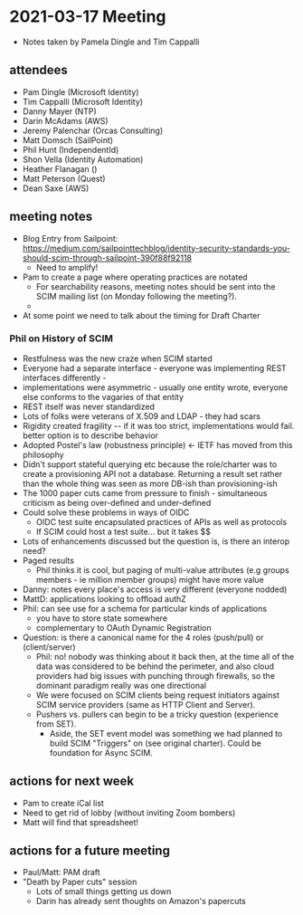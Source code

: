 # 2021-03-17 Meeting
* Notes taken by Pamela Dingle and Tim Cappalli

## attendees
* Pam Dingle (Microsoft Identity)
* Tim Cappalli (Microsoft Identity)
* Danny Mayer (NTP)
* Darin McAdams (AWS)
* Jeremy Palenchar (Orcas Consulting)
* Matt Domsch (SailPoint)
* Phil Hunt (IndependentId)
* Shon Vella (Identity Automation)
* Heather Flanagan ()
* Matt Peterson (Quest)
* Dean Saxe (AWS)

## meeting notes
* Blog Entry from Sailpoint:  https://medium.com/sailpointtechblog/identity-security-standards-you-should-scim-through-sailpoint-390f88f92118
    * Need to amplify!
* Pam to create a page where operating practices are notated
    * For searchability reasons, meeting notes should be sent into the SCIM mailing list (on Monday following the meeting?). 
    * 
* At some point we need to talk about the timing for Draft Charter

### Phil on History of SCIM
* Restfulness was the new craze when SCIM started
* Everyone had a separate interface - everyone was implementing REST interfaces differently - 
* implementations were asymmetric - usually one entity wrote, everyone else conforms to the vagaries of that entity
* REST itself was never standardized 
* Lots of folks were veterans of X.509 and LDAP - they had scars
* Rigidity created fragility -- if it was too strict, implementations would fail.  better option is to describe behavior
* Adopted Postel's law (robustness principle)  <- IETF has moved from this philosophy
* Didn't support stateful querying etc because the role/charter was to create a provisioning API not a database.  Returning a result set rather than the whole thing was seen as more DB-ish than provisioning-ish
* The 1000 paper cuts came from pressure to finish  - simultaneous criticism as being over-defined and under-defined
* Could solve these problems in ways of OIDC 
    * OIDC test suite encapsulated practices of APIs as well as protocols
    * If SCIM could host a test suite... but it takes $$
* Lots of enhancements discussed but the question is, is there an interop need?
* Paged results
    * Phil thinks it is cool, but paging of multi-value attributes (e.g groups members - ie million member groups) might have more value
* Danny:  notes every place's access is very different (everyone nodded)
* MattD: applications looking to offload authZ 
* Phil: can see use for a schema for particular kinds of applications
    * you have to store state somewhere
    * complementary to OAuth Dynamic Registration
* Question: is there a canonical name for the 4 roles (push/pull) or (client/server)
    * Phil: no! nobody was thinking about it back then, at the time all of the data was considered to be behind the perimeter, and also cloud providers had big issues with punching through firewalls, so the dominant paradigm really was one directional
    * We were focused on SCIM clients being request initiators against SCIM service providers (same as HTTP Client and Server).
    * Pushers vs. pullers can begin to be a tricky question (experience from SET). 
        * Aside, the SET event model was something we had planned to build SCIM "Triggers" on (see original charter). Could be foundation for Async SCIM.


## actions for next week

* Pam to create iCal list
* Need to get rid of lobby (without inviting Zoom bombers)
* Matt will find that spreadsheet!


## actions for a future meeting
* Paul/Matt:  PAM draft
* "Death by Paper cuts" session
    * Lots of small things getting us down 
    * Darin has already sent thoughts on Amazon's papercuts